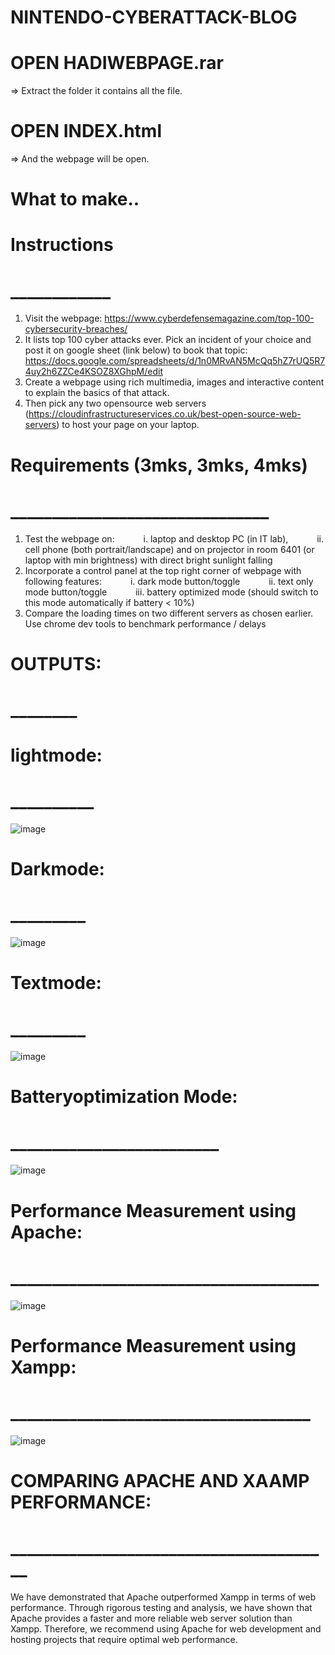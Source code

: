 # NINTENDO-CYBERATTACK-BLOG

# OPEN HADIWEBPAGE.rar 
=> Extract the folder it contains all the file.

# OPEN INDEX.html 
=> And the webpage will be open.

# What to make..

# Instructions
# ____________

1. Visit the webpage: https://www.cyberdefensemagazine.com/top-100-cybersecurity-breaches/
2. It lists top 100 cyber attacks ever. Pick an incident of your choice and post it on google sheet (link below) to book that topic: 
          https://docs.google.com/spreadsheets/d/1n0MRvAN5McQq5hZ7rUQ5R74uy2h6ZZCe4KSOZ8XGhpM/edit
3. Create a webpage using rich multimedia, images and interactive content to explain the basics of that attack.
4. Then pick any two opensource web servers (https://cloudinfrastructureservices.co.uk/best-open-source-web-servers) to host your page on your laptop.


# Requirements (3mks, 3mks, 4mks)
# _______________________________

1. Test the webpage on:
      i. laptop and desktop PC (in IT lab),
      ii. cell phone (both portrait/landscape) and on projector in room 6401 (or laptop with min brightness) with direct bright sunlight falling
2.   Incorporate a control panel at the top right corner of webpage with following features:
      i. dark mode button/toggle
      ii. text only mode button/toggle
      iii. battery optimized mode (should switch to this mode automatically if battery < 10%)
3. Compare the loading times on two different servers as chosen earlier. Use chrome dev tools to benchmark performance / delays

# OUTPUTS:
# ________

# lightmode:
# __________

![image](https://user-images.githubusercontent.com/92660593/228771707-1e23d881-18ef-4609-b232-f82c698416ec.png)

# Darkmode:
# _________

![image](https://user-images.githubusercontent.com/92660593/228771812-927bb180-6b80-4c73-bac8-72d67fa1ef5b.png)

# Textmode:
# _________

![image](https://user-images.githubusercontent.com/92660593/228771885-c0d07d15-383b-42a9-8b98-3096d246c81c.png)

# Batteryoptimization Mode:
# _________________________

![image](https://user-images.githubusercontent.com/92660593/228771946-dead802d-cdd9-4ad5-9c7b-ddffd85039e4.png)

# Performance Measurement using Apache:
# _____________________________________

![image](https://user-images.githubusercontent.com/92660593/228772017-f0e244d4-2e1e-4d83-91e1-325533b57f79.png)

# Performance Measurement using Xampp:
# ____________________________________

![image](https://user-images.githubusercontent.com/92660593/228772098-856d59d1-a2ca-4593-b223-6f41dc5fdf53.png)


# COMPARING APACHE AND XAAMP PERFORMANCE:
# _______________________________________

We have demonstrated that Apache outperformed Xampp in terms of web performance. Through rigorous testing and analysis, we have shown that Apache provides a faster and more reliable web server solution than Xampp. Therefore, we recommend using Apache for web development and hosting projects that require optimal web performance.

